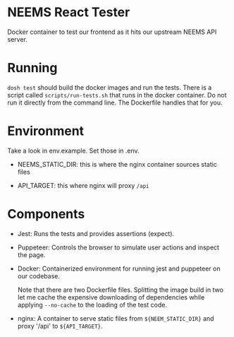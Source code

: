 # NEEMS React Tester

Docker container to test our frontend as it hits our upstream NEEMS
API server.

# Running

`dosh test` should build the docker images and run the tests.  There
is a script called `scripts/run-tests.sh` that runs in the docker
container.  Do not run it directly from the command line.  The
Dockerfile handles that for you.

# Environment

Take a look in env.example.  Set those in .env.

 * NEEMS_STATIC_DIR: this is where the nginx container sources static
   files 

 * API_TARGET: this where nginx will proxy `/api` 

# Components

 * Jest: Runs the tests and provides assertions (expect).

 * Puppeteer: Controls the browser to simulate user actions and inspect the page.

 * Docker: Containerized environment for running jest and puppeteer on our codebase.

   Note that there are two Dockerfile files.  Splitting the image
   build in two let me cache the expensive downloading of dependencies
   while applying `--no-cache` to the loading of the test code.

 * nginx: A container to serve static files from `${NEEM_STATIC_DIR}` and proxy '/api' to `${API_TARGET}`.
